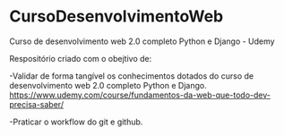 # CursoDesenvolvimentoWeb
Curso de desenvolvimento web 2.0 completo Python e Django - Udemy

Respositório criado com o obejtivo de:

-Validar de forma tangível os conhecimentos dotados do curso de desenvolvimento web 2.0 completo Python e Django.
  https://www.udemy.com/course/fundamentos-da-web-que-todo-dev-precisa-saber/
  
-Praticar o workflow do git e github.
